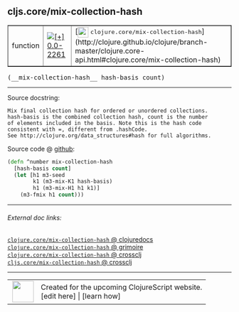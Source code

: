 ## cljs.core/mix-collection-hash



 <table border="1">
<tr>
<td>function</td>
<td><a href="https://github.com/cljsinfo/cljs-api-docs/tree/0.0-2261"><img valign="middle" alt="[+] 0.0-2261" title="Added in 0.0-2261" src="https://img.shields.io/badge/+-0.0--2261-lightgrey.svg"></a> </td>
<td>
[<img height="24px" valign="middle" src="http://i.imgur.com/1GjPKvB.png"> <samp>clojure.core/mix-collection-hash</samp>](http://clojure.github.io/clojure/branch-master/clojure.core-api.html#clojure.core/mix-collection-hash)
</td>
</tr>
</table>


 <samp>
(__mix-collection-hash__ hash-basis count)<br>
</samp>

---





Source docstring:

```
Mix final collection hash for ordered or unordered collections.
hash-basis is the combined collection hash, count is the number
of elements included in the basis. Note this is the hash code
consistent with =, different from .hashCode.
See http://clojure.org/data_structures#hash for full algorithms.
```


Source code @ [github](https://github.com/clojure/clojurescript/blob/r2268/src/cljs/cljs/core.cljs#L673-L683):

```clj
(defn ^number mix-collection-hash
  [hash-basis count]
  (let [h1 m3-seed
        k1 (m3-mix-K1 hash-basis)
        h1 (m3-mix-H1 h1 k1)]
    (m3-fmix h1 count)))
```

<!--
Repo - tag - source tree - lines:

 <pre>
clojurescript @ r2268
└── src
    └── cljs
        └── cljs
            └── <ins>[core.cljs:673-683](https://github.com/clojure/clojurescript/blob/r2268/src/cljs/cljs/core.cljs#L673-L683)</ins>
</pre>

-->

---



###### External doc links:

[`clojure.core/mix-collection-hash` @ clojuredocs](http://clojuredocs.org/clojure.core/mix-collection-hash)<br>
[`clojure.core/mix-collection-hash` @ grimoire](http://conj.io/store/v1/org.clojure/clojure/1.7.0-beta3/clj/clojure.core/mix-collection-hash/)<br>
[`clojure.core/mix-collection-hash` @ crossclj](http://crossclj.info/fun/clojure.core/mix-collection-hash.html)<br>
[`cljs.core/mix-collection-hash` @ crossclj](http://crossclj.info/fun/cljs.core.cljs/mix-collection-hash.html)<br>

---

 <table>
<tr><td>
<img valign="middle" align="right" width="48px" src="http://i.imgur.com/Hi20huC.png">
</td><td>
Created for the upcoming ClojureScript website.<br>
[edit here] | [learn how]
</td></tr></table>

[edit here]:https://github.com/cljsinfo/cljs-api-docs/blob/master/cljsdoc/cljs.core/mix-collection-hash.cljsdoc
[learn how]:https://github.com/cljsinfo/cljs-api-docs/wiki/cljsdoc-files

<!--

This information was too distracting to show to readers, but I'll leave it
commented here since it is helpful to:

- pretty-print the data used to generate this document
- and show how to retrieve that data



The API data for this symbol:

```clj
{:return-type number,
 :ns "cljs.core",
 :name "mix-collection-hash",
 :signature ["[hash-basis count]"],
 :history [["+" "0.0-2261"]],
 :type "function",
 :full-name-encode "cljs.core/mix-collection-hash",
 :source {:code "(defn ^number mix-collection-hash\n  [hash-basis count]\n  (let [h1 m3-seed\n        k1 (m3-mix-K1 hash-basis)\n        h1 (m3-mix-H1 h1 k1)]\n    (m3-fmix h1 count)))",
          :title "Source code",
          :repo "clojurescript",
          :tag "r2268",
          :filename "src/cljs/cljs/core.cljs",
          :lines [673 683]},
 :full-name "cljs.core/mix-collection-hash",
 :clj-symbol "clojure.core/mix-collection-hash",
 :docstring "Mix final collection hash for ordered or unordered collections.\nhash-basis is the combined collection hash, count is the number\nof elements included in the basis. Note this is the hash code\nconsistent with =, different from .hashCode.\nSee http://clojure.org/data_structures#hash for full algorithms."}

```

Retrieve the API data for this symbol:

```clj
;; from Clojure REPL
(require '[clojure.edn :as edn])
(-> (slurp "https://raw.githubusercontent.com/cljsinfo/cljs-api-docs/catalog/cljs-api.edn")
    (edn/read-string)
    (get-in [:symbols "cljs.core/mix-collection-hash"]))
```

-->
